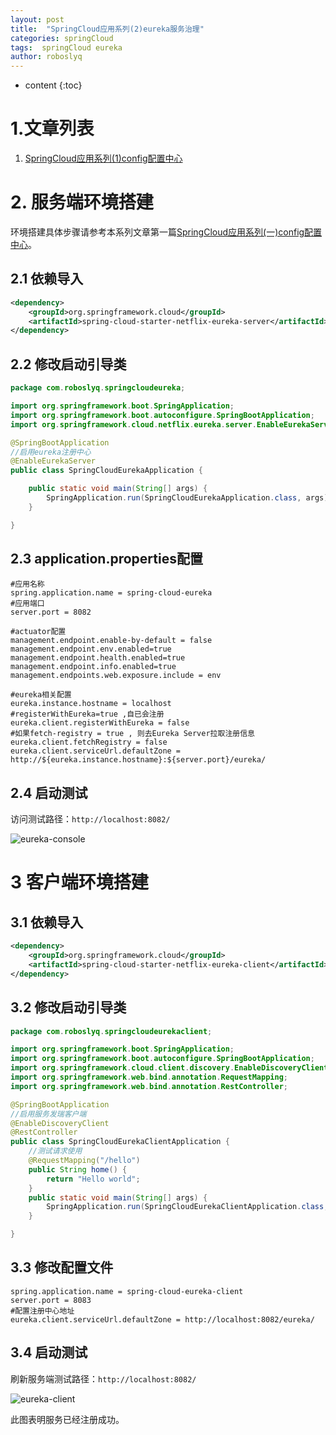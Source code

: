```yaml
---
layout: post
title:  "SpringCloud应用系列(2)eureka服务治理"
categories: springCloud
tags:  springCloud eureka
author: roboslyq
---
```


* content
{:toc}
# 1.文章列表

1. [SpringCloud应用系列(1)config配置中心](https://roboslyq.github.io/2019/03/04/springcloud-config-server/)

# 2. 服务端环境搭建

环境搭建具体步骤请参考本系列文章第一篇[SpringCloud应用系列(一)config配置中心](https://roboslyq.github.io/2019/03/04/springcloud-config-server/)。

## 2.1 依赖导入

```xml
<dependency>
    <groupId>org.springframework.cloud</groupId>
    <artifactId>spring-cloud-starter-netflix-eureka-server</artifactId>
</dependency>
```

## 2.2 修改启动引导类

```java
package com.roboslyq.springcloudeureka;

import org.springframework.boot.SpringApplication;
import org.springframework.boot.autoconfigure.SpringBootApplication;
import org.springframework.cloud.netflix.eureka.server.EnableEurekaServer;

@SpringBootApplication
//启用eureka注册中心
@EnableEurekaServer
public class SpringCloudEurekaApplication {

	public static void main(String[] args) {
		SpringApplication.run(SpringCloudEurekaApplication.class, args);
	}

}
```

## 2.3 application.properties配置

```properties
#应用名称
spring.application.name = spring-cloud-eureka
#应用端口
server.port = 8082

#actuator配置
management.endpoint.enable-by-default = false
management.endpoint.env.enabled=true
management.endpoint.health.enabled=true
management.endpoint.info.enabled=true
management.endpoints.web.exposure.include = env

#eureka相关配置
eureka.instance.hostname = localhost
#registerWithEureka=true ,自已会注册
eureka.client.registerWithEureka = false
#如果fetch-registry = true , 则去Eureka Server拉取注册信息
eureka.client.fetchRegistry = false
eureka.client.serviceUrl.defaultZone = http://${eureka.instance.hostname}:${server.port}/eureka/
```

## 2.4 启动测试

访问测试路径：`http://localhost:8082/`

![eureka-console](https://roboslyq.github.io/images/spring-cloud/spring-cloud-eureka/eureka-console.jpg)

# 3 客户端环境搭建

## 3.1 依赖导入

```xml
<dependency>
	<groupId>org.springframework.cloud</groupId>
	<artifactId>spring-cloud-starter-netflix-eureka-client</artifactId>
</dependency>
```

## 3.2 修改启动引导类

```java
package com.roboslyq.springcloudeurekaclient;

import org.springframework.boot.SpringApplication;
import org.springframework.boot.autoconfigure.SpringBootApplication;
import org.springframework.cloud.client.discovery.EnableDiscoveryClient;
import org.springframework.web.bind.annotation.RequestMapping;
import org.springframework.web.bind.annotation.RestController;

@SpringBootApplication
//启用服务发瑞客户端
@EnableDiscoveryClient
@RestController
public class SpringCloudEurekaClientApplication {
	//测试请求使用
	@RequestMapping("/hello")
	public String home() {
		return "Hello world";
	}
	public static void main(String[] args) {
		SpringApplication.run(SpringCloudEurekaClientApplication.class, args);
	}

}


```

## 3.3 修改配置文件

```properties
spring.application.name = spring-cloud-eureka-client
server.port = 8083
#配置注册中心地址
eureka.client.serviceUrl.defaultZone = http://localhost:8082/eureka/
```

## 3.4 启动测试

刷新服务端测试路径：`http://localhost:8082/`

![eureka-client](https://roboslyq.github.io/images/spring-cloud/spring-cloud-eureka/eureka-client.png)

此图表明服务已经注册成功。